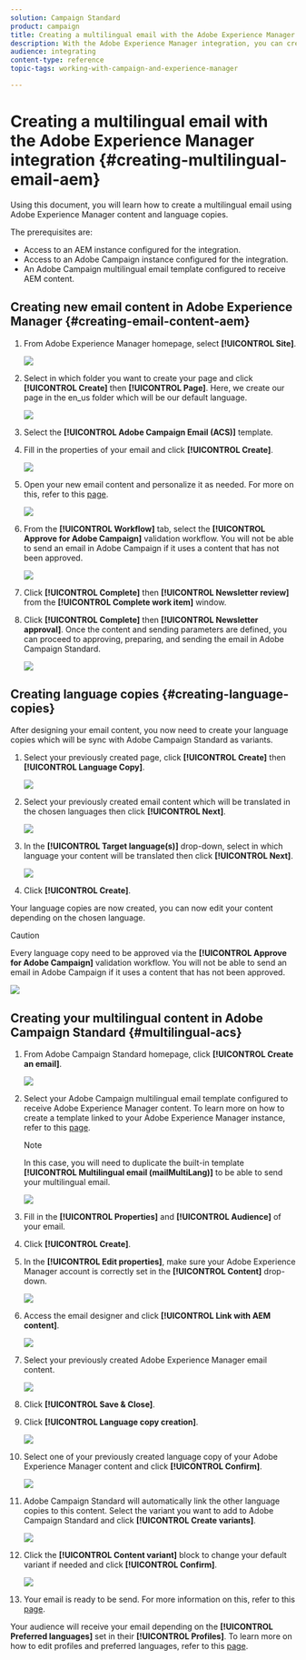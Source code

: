 ```yaml
---
solution: Campaign Standard
product: campaign
title: Creating a multilingual email with the Adobe Experience Manager integration.
description: With the Adobe Experience Manager integration, you can create content directly in AEM and use it later on in Adobe Campaign.
audience: integrating
content-type: reference
topic-tags: working-with-campaign-and-experience-manager

---
```


# Creating a multilingual email with the Adobe Experience Manager integration {#creating-multilingual-email-aem}

Using this document, you will learn how to create a multilingual email using Adobe Experience Manager content and language copies.

The prerequisites are:

* Access to an AEM instance configured for the integration.
* Access to an Adobe Campaign instance configured for the integration.
* An Adobe Campaign multilingual email template configured to receive AEM content.

## Creating new email content in Adobe Experience Manager {#creating-email-content-aem}

1. From Adobe Experience Manager homepage, select **[!UICONTROL Site]**.

   ![](assets/aem_acs_1.png)

1. Select in which folder you want to create your page and click **[!UICONTROL Create]** then **[!UICONTROL Page]**. Here, we create our page in the en_us folder which will be our default language.

   ![](assets/aem_acs_2.png)

1. Select the **[!UICONTROL Adobe Campaign Email (ACS)]** template.

1. Fill in the properties of your email and click **[!UICONTROL Create]**.

   ![](assets/aem_acs_3.png)

1. Open your new email content and personalize it as needed. For more on this, refer to this [page](../../integrating/using/creating-email-experience-manager.md#editing-email-aem).

   ![](assets/aem_acs_4.png)

1. From the **[!UICONTROL Workflow]** tab, select the **[!UICONTROL Approve for Adobe Campaign]** validation workflow. You will not be able to send an email in Adobe Campaign if it uses a content that has not been approved.

   ![](assets/aem_acs_7.png)

1. Click **[!UICONTROL Complete]** then **[!UICONTROL Newsletter review]** from the **[!UICONTROL Complete work item]** window.

1. Click **[!UICONTROL Complete]** then **[!UICONTROL Newsletter approval]**. Once the content and sending parameters are defined, you can proceed to approving, preparing, and sending the email in Adobe Campaign Standard.

   ![](assets/aem_acs_8.png)

## Creating language copies {#creating-language-copies}

After designing your email content, you now need to create your language copies which will be sync with Adobe Campaign Standard as variants.

1. Select your previously created page, click **[!UICONTROL Create]** then **[!UICONTROL Language Copy]**.

   ![](assets/aem_acs_5.png)

1. Select your previously created email content which will be translated in the chosen languages then click **[!UICONTROL Next]**.

   ![](assets/aem_acs_6.png)

1. In the **[!UICONTROL Target language(s)]** drop-down, select in which language your content will be translated then click **[!UICONTROL Next]**.

   ![](assets/aem_acs_9.png)

1. Click **[!UICONTROL Create]**.

Your language copies are now created, you can now edit your content depending on the chosen language.

>[!CAUTION]
>
>Every language copy need to be approved via the **[!UICONTROL Approve for Adobe Campaign]** validation workflow. You will not be able to send an email in Adobe Campaign if it uses a content that has not been approved.

![](assets/aem_acs_11.png)

## Creating your multilingual content in Adobe Campaign Standard {#multilingual-acs}

1. From Adobe Campaign Standard homepage, click **[!UICONTROL Create an email]**.

    ![](assets/aem_acs_12.png)

1. Select your Adobe Campaign multilingual email template configured to receive Adobe Experience Manager content. To learn more on how to create a template linked to your Adobe Experience Manager instance, refer to this [page](../../integrating/using/configure-experience-manager.md#config-acs).

   >[!NOTE]
   >
   >In this case, you will need to duplicate the built-in template **[!UICONTROL Multilingual email (mailMultiLang)]** to be able to send your multilingual email.

    ![](assets/aem_acs_13.png)

1. Fill in the **[!UICONTROL Properties]** and **[!UICONTROL Audience]** of your email.

1. Click **[!UICONTROL Create]**.

1. In the **[!UICONTROL Edit properties]**, make sure your Adobe Experience Manager account is correctly set in the **[!UICONTROL Content]** drop-down.

    ![](assets/aem_acs_20.png)

1. Access the email designer and click **[!UICONTROL Link with AEM content]**.

    ![](assets/aem_acs_14.png)

1. Select your previously created Adobe Experience Manager email content.

    ![](assets/aem_acs_15.png)

1. Click **[!UICONTROL Save & Close]**.

1. Click **[!UICONTROL Language copy creation]**.

    ![](assets/aem_acs_16.png)

1. Select one of your previously created language copy of your Adobe Experience Manager content and click **[!UICONTROL Confirm]**.

    ![](assets/aem_acs_17.png)

1. Adobe Campaign Standard will automatically link the other language copies to this content. Select the variant you want to add to Adobe Campaign Standard and click **[!UICONTROL Create variants]**.

    ![](assets/aem_acs_18.png)

1. Click the **[!UICONTROL Content variant]** block to change your default variant if needed and click **[!UICONTROL Confirm]**.

    ![](assets/aem_acs_19.png)

1. Your email is ready to be send. For more information on this, refer to this [page](../../sending/using/get-started-sending-messages.md).

Your audience will receive your email depending on the **[!UICONTROL Preferred languages]** set in their **[!UICONTROL Profiles]**. To learn more on how to edit profiles and preferred languages, refer to this [page](../../audiences/using/editing-profiles.md).